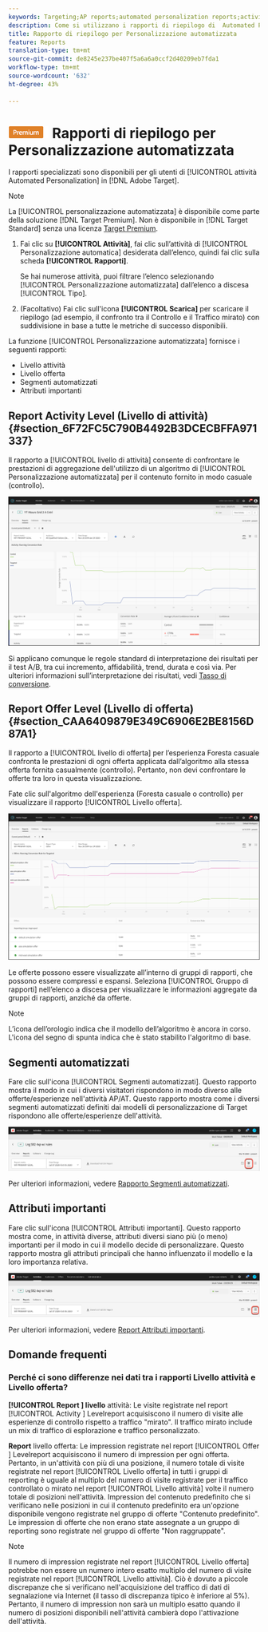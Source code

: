 ```yaml
---
keywords: Targeting;AP reports;automated personalization reports;activity level report;offer level report;offer detail report
description: Come si utilizzano i rapporti di riepilogo di  Automated Personalization?
title: Rapporto di riepilogo per Personalizzazione automatizzata
feature: Reports
translation-type: tm+mt
source-git-commit: de8245e237be407f5a6a6a0ccf2d40209eb7fda1
workflow-type: tm+mt
source-wordcount: '632'
ht-degree: 43%

---
```



# ![PREMIUM](/help/assets/premium.png) Rapporti di riepilogo per Personalizzazione automatizzata

I rapporti specializzati sono disponibili per gli utenti di [!UICONTROL  attività Automated Personalization] in [!DNL Adobe Target].

>[!NOTE]
>
>La [!UICONTROL personalizzazione automatizzata] è disponibile come parte della soluzione [!DNL Target Premium]. Non è disponibile in [!DNL Target Standard] senza una licenza [Target Premium](/help/c-intro/intro.md#premium).

1. Fai clic su **[!UICONTROL Attività]**, fai clic sull’attività di [!UICONTROL Personalizzazione automatica] desiderata dall’elenco, quindi fai clic sulla scheda **[!UICONTROL Rapporti]**.

   Se hai numerose attività, puoi filtrare l’elenco selezionando [!UICONTROL Personalizzazione automatizzata] dall’elenco a discesa [!UICONTROL Tipo].

1. (Facoltativo) Fai clic sull&#39;icona **[!UICONTROL Scarica]** per scaricare il riepilogo (ad esempio, il confronto tra il Controllo e il Traffico mirato) con suddivisione in base a tutte le metriche di successo disponibili.

La funzione [!UICONTROL Personalizzazione automatizzata] fornisce i seguenti rapporti:

* Livello attività
* Livello offerta
* Segmenti automatizzati
* Attributi importanti

## Report Activity Level (Livello di attività){#section_6F72FC5C790B4492B3DCECBFFA971337}

Il rapporto a [!UICONTROL livello di attività] consente di confrontare le prestazioni di aggregazione dell&#39;utilizzo di un algoritmo di [!UICONTROL Personalizzazione automatizzata] per il contenuto fornito in modo casuale (controllo).

![Rapporto a livello di attività](/help/c-reports/assets/box_plot_ap.png)

Si applicano comunque le regole standard di interpretazione dei risultati per il test A/B, tra cui incremento, affidabilità, trend, durata e così via. Per ulteriori informazioni sull’interpretazione dei risultati, vedi [Tasso di conversione](/help/c-reports/conversion-rate.md#concept_2D9FEDE8F94A485DAC86D611BFBDC844).

## Report Offer Level (Livello di offerta){#section_CAA6409879E349C6906E2BE8156D87A1}

Il rapporto a [!UICONTROL livello di offerta] per l’esperienza Foresta casuale confronta le prestazioni di ogni offerta applicata dall’algoritmo alla stessa offerta fornita casualmente (controllo). Pertanto, non devi confrontare le offerte tra loro in questa visualizzazione.

Fate clic sull&#39;algoritmo dell&#39;esperienza (Foresta casuale o controllo) per visualizzare il rapporto [!UICONTROL Livello offerta].

![](assets/ap_OfferLevelRpt.png)

Le offerte possono essere visualizzate all’interno di gruppi di rapporti, che possono essere compressi e espansi. Seleziona [!UICONTROL Gruppo di rapporti] nell’elenco a discesa per visualizzare le informazioni aggregate da gruppi di rapporti, anziché da offerte.

>[!NOTE]
>
>L’icona dell’orologio indica che il modello dell’algoritmo è ancora in corso. L&#39;icona del segno di spunta indica che è stato stabilito l&#39;algoritmo di base.

## Segmenti automatizzati

Fare clic sull&#39;icona [!UICONTROL Segmenti automatizzati]. Questo rapporto mostra il modo in cui i diversi visitatori rispondono in modo diverso alle offerte/esperienze nell&#39;attività AP/AT. Questo rapporto mostra come i diversi segmenti automatizzati definiti dai modelli di personalizzazione di Target rispondono alle offerte/esperienze dell&#39;attività.

![Icona segmenti automatizzati](/help/c-reports/assets/icon-automated-sements-ap.png)

Per ulteriori informazioni, vedere [Rapporto Segmenti automatizzati](/help/c-reports/c-personalization-insights-reports/automated-segments-report.md).

## Attributi importanti

Fare clic sull&#39;icona [!UICONTROL Attributi importanti]. Questo rapporto mostra come, in attività diverse, attributi diversi siano più (o meno) importanti per il modo in cui il modello decide di personalizzare. Questo rapporto mostra gli attributi principali che hanno influenzato il modello e la loro importanza relativa.

![Icona importanti attributi](/help/c-reports/assets/icon-important-attributes-ap.png)

Per ulteriori informazioni, vedere [Report Attributi importanti](/help/c-reports/c-personalization-insights-reports/important-attributes-report.md).

## Domande frequenti 

### Perché ci sono differenze nei dati tra i rapporti Livello attività e Livello offerta?

**[!UICONTROL Report ] livello** attività: Le visite registrate nel report  [!UICONTROL Activity ] Levelreport acquisiscono il numero di visite alle esperienze di controllo rispetto a traffico &quot;mirato&quot;. Il traffico mirato include un mix di traffico di esplorazione e traffico personalizzato.

**Report** livello offerta: Le impression registrate nel report  [!UICONTROL Offer ] Levelreport acquisiscono il numero di impression per ogni offerta. Pertanto, in un&#39;attività con più di una posizione, il numero totale di visite registrate nel report [!UICONTROL Livello offerta] in tutti i gruppi di reporting è uguale al multiplo del numero di visite registrate per il traffico controllato o mirato nel report [!UICONTROL Livello attività] volte il numero totale di posizioni nell&#39;attività. Impression del contenuto predefinito che si verificano nelle posizioni in cui il contenuto predefinito era un&#39;opzione disponibile vengono registrate nel gruppo di offerte &quot;Contenuto predefinito&quot;. Le impression di offerte che non erano state assegnate a un gruppo di reporting sono registrate nel gruppo di offerte &quot;Non raggruppate&quot;.

>[!NOTE]

Il numero di impression registrate nel report [!UICONTROL Livello offerta] potrebbe non essere un numero intero esatto multiplo del numero di visite registrate nel report [!UICONTROL Livello attività]. Ciò è dovuto a piccole discrepanze che si verificano nell&#39;acquisizione del traffico di dati di segnalazione via Internet (il tasso di discrepanza tipico è inferiore al 5%). Pertanto, il numero di impression non sarà un multiplo esatto quando il numero di posizioni disponibili nell&#39;attività cambierà dopo l&#39;attivazione dell&#39;attività.
